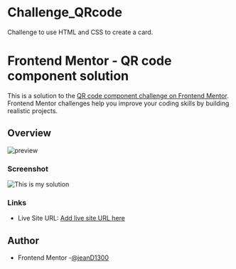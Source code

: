 # Challenge_QRcode
Challenge to use  HTML and CSS to create a card.

# Frontend Mentor - QR code component solution

This is a solution to the [QR code component challenge on Frontend Mentor](https://www.frontendmentor.io/challenges/qr-code-component-iux_sIO_H). Frontend Mentor challenges help you improve your coding skills by building realistic projects. 


## Overview
<img src="/image/desktop-preview.jpg" alt="preview"/>

### Screenshot

![This is my solution](/image/screenshot.png)

### Links

- Live Site URL: [Add live site URL here](https://your-live-site-url.com)


## Author

- Frontend Mentor -[@jeanD1300](https://www.frontendmentor.io/profile/jeanD1300)



